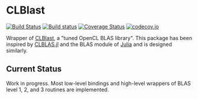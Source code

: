 # CLBlast

[![Build Status](https://travis-ci.org/JuliaGPU/CLBlast.jl.svg?branch=master)](https://travis-ci.org/JuliaGPU/CLBlast.jl)
[![Build status](https://ci.appveyor.com/api/projects/status/i1saoodeqrepiodl?svg=true)](https://ci.appveyor.com/project/ranocha/CLBlast-jl)
[![Coverage Status](https://coveralls.io/repos/github/JuliaGPU/CLBlast.jl/badge.svg?branch=master)](https://coveralls.io/github/JuliaGPU/CLBlast.jl?branch=master)
[![codecov.io](http://codecov.io/github/JuliaGPU/CLBlast.jl/coverage.svg?branch=master)](http://codecov.io/github/JuliaGPU/CLBlast.jl?branch=master)

Wrapper of [CLBlast](https://github.com/CNugteren/CLBlast), a "tuned OpenCL BLAS library".
This package has been inspired by [CLBLAS.jl](https://github.com/JuliaGPU/CLBLAS.jl) and
the BLAS module of [Julia](https://github.com/JuliaLang/julia) and is designed similarly.

## Current Status

Work in progress. Most low-level bindings and high-level wrappers of BLAS level 1, 2, and 3
routines are implemented.
